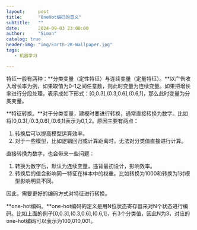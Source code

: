 ```yaml
---
layout:     post
title:      "OneHot编码的意义"
subtitle:   ""
date:       2024-09-03 23:00:00
author:     "Simon"
catalog: true
header-img: "img/Earth-2K-Wallpaper.jpg"
tags:
   - 机器学习

---
```


特征一般有两种：**分类变量（定性特征）与连续变量（定量特征）。**以广告收入增长率为例，如果取值为0-1之间任意数，则此时变量为连续变量。如果把增长率进行分段处理，表示成如下形式：[0,0.3],(0.3,0.6],(0.6,1]，那么此时变量为分类变量。

**特征转换。**对于分类变量，建模时要进行转换，通常直接转换为数字。比如将[0,0.3],(0.3,0.6],(0.6,1]表示为0,1,2。原因主要有两点：

1. 转换后可以提高模型运算效率。
2. 对于一些模型，比如逻辑回归或计算距离时，无法对分类值直接进行计算。

 直接转换为数字，也会带来一些问题：

1. 转换为数字后，默认为连续变量，违背最初设计，影响效率。
2. 转换后的值会影响同一特征在样本中的权重。比如转换为1000和转换为1对模型影响明显不同。

因此，需要更好的编码方式对特征进行转换。

**one-hot编码。**one-hot编码的定义是用N位状态寄存器来对N个状态进行编码。比如上面的例子[0,0.3],(0.3,0.6],(0.6,1]，有3个分类值，因此N为3，对应的one-hot编码可以表示为100,010,001。
